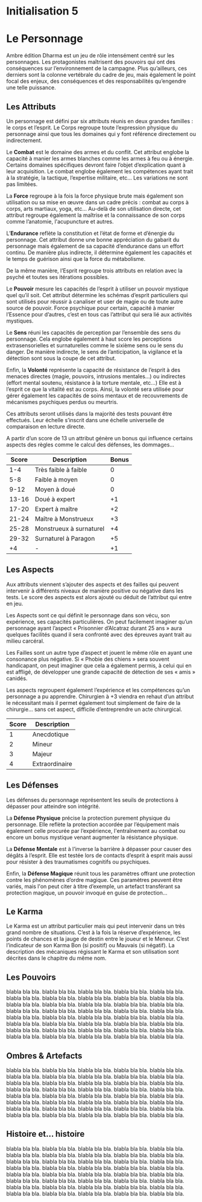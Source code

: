 # Initialisation 5

# Le Personnage

Ambre édition Dharma est un jeu de rôle intensément centré sur les personnages. Les protagonistes maîtrisent des pouvoirs qui ont des conséquences sur l’environnement de la campagne. Plus qu’ailleurs, ces derniers sont la colonne vertébrale du cadre de jeu, mais également le point focal des enjeux, des conséquences et des responsabilités qu’engendre une telle puissance.

## Les Attributs


Un personnage est défini par six attributs réunis en deux grandes familles : le corps et l’esprit. Le Corps regroupe toute l’expression physique du personnage ainsi que tous les domaines qui y font référence directement ou indirectement. 

Le **Combat** est le domaine des armes et du conflit. Cet attribut englobe la capacité à manier les armes blanches comme les armes à feu ou à énergie. Certains domaines spécifiques devront faire l’objet d’explication quant à leur acquisition. Le combat englobe également les compétences ayant trait à la stratégie, la tactique, l’expertise militaire, etc… Les variations ne sont pas limitées.


La **Force** regroupe à la fois la force physique brute mais également son utilisation ou sa mise en œuvre dans un cadre précis : combat au corps à corps, arts martiaux, yoga, etc… Au-delà de son utilisation directe, cet attribut regroupe également la maîtrise et la connaissance de son corps comme l’anatomie, l'acupuncture et autres. 

L’**Endurance** reflète la constitution et l’état de forme et d’énergie du personnage. Cet attribut donne une bonne appréciation du gabarit du personnage mais également de sa capacité d’endurance dans un effort continu. De manière plus indirecte, il détermine également les capacités et le temps de guérison ainsi que la force du métabolisme.

De la même manière, l’Esprit regroupe trois attributs en relation avec la psyché et toutes ses itérations possibles.

Le **Pouvoir** mesure les capacités de l’esprit à utiliser un pouvoir mystique quel qu’il soit. Cet attribut détermine les schémas d’esprit particuliers qui sont utilisés pour réussir à canaliser et user de magie ou de toute autre source de pouvoir. Force psychique pour certain, capacité à manier l’Essence pour d’autres, c’est en tous cas l’attribut qui sera lié aux activités mystiques.


Le **Sens** réuni les capacités de perception par l’ensemble des sens du personnage. Cela englobe également à haut score les perceptions extrasensorielles et surnaturelles comme le sixième sens ou le sens du danger. De manière indirecte, le sens de l’anticipation, la vigilance et la détection sont sous la coupe de cet attribut.

Enfin, la **Volonté** représente la capacité de résistance de l’esprit à des menaces directes (magie, pouvoirs, intrusions mentales…) ou indirectes (effort mental soutenu, résistance à la torture mentale, etc…) Elle est à l’esprit ce que la vitalité est au corps. Ainsi, la volonté sera utilisée pour gérer également les capacités de soins mentaux et de recouvrements de mécanismes psychiques perdus ou meurtris.

Ces attributs seront utilisés dans la majorité des tests pouvant être effectués. Leur échelle s’inscrit dans une échelle universelle de comparaison en lecture directe. 

A partir d’un score de 13 un attribut génère un bonus qui influence certains aspects des règles comme le calcul des défenses, les dommages...

| **Score** | **Description**         | **Bonus** |
| --------- | ----------------------- | --------- |
| 1-4       | Très faible à faible    | 0         |
| 5-8       | Faible à moyen          | 0         |
| 9-12      | Moyen à doué            | 0         |
| 13-16     | Doué à expert           | +1        |
| 17-20     | Expert à maître         | +2        |
| 21-24     | Maître à Monstrueux     | +3        |
| 25-28     | Monstrueux à surnaturel | +4        |
| 29-32     | Surnaturel à Paragon    | +5        |
| +4        | -                       | +1        |

##  Les Aspects

Aux attributs viennent s’ajouter des aspects et des failles qui peuvent intervenir à différents niveaux de manière positive ou négative dans les tests. Le score des aspects est alors ajouté ou déduit de l’attribut qui entre en jeu.

Les Aspects sont ce qui définit le personnage dans son vécu, son expérience, ses capacités particulières. On peut facilement imaginer qu’un personnage ayant l’aspect « Prisonnier d’Alcatraz durant 25 ans » aura quelques facilités quand il sera confronté avec des épreuves ayant trait au milieu carcéral.

Les Failles sont un autre type d’aspect et jouent le même rôle en ayant une consonance plus négative. Si « Phobie des chiens » sera souvent handicapant, on peut imaginer que cela a également permis, à celui qui en est affligé, de développer une grande capacité de détection de ses « amis » canidés.

Les aspects regroupent également l’expérience et les compétences qu’un personnage a pu apprendre. Chirurgien à +3 viendra en rehaut d’un attribut le nécessitant mais il permet également tout simplement de faire de la chirurgie… sans cet aspect, difficile d’entreprendre un acte chirurgical.

| **Score** | **Description** |
| --------- | --------------- |
| 1         | Anecdotique     |
| 2         | Mineur          |
| 3         | Majeur          |
| 4         | Extraordinaire  |

## Les Défenses

Les défenses du personnage représentent les seuils de protections à dépasser pour atteindre son intégrité.

La **Défense Physique** précise la protection purement physique du personnage. Elle reflète la protection accordée par l’équipement mais également celle procurée par l’expérience, l'entraînement au combat ou encore un bonus mystique venant augmenter la résistance physique. 

La **Défense Mentale** est à l’inverse la barrière à dépasser pour causer des dégâts à l’esprit. Elle est testée lors de contacts d’esprit à esprit mais aussi pour résister à des traumatismes cognitifs ou psychiques.

Enfin, la **Défense Magique** réunit tous les paramètres offrant une protection contre les phénomènes d’ordre magique. Ces paramètres peuvent être variés, mais l'on peut citer à titre d’exemple, un artefact transférant sa protection magique, un pouvoir invoqué en guise de protection…

## Le Karma

Le Karma est un attribut particulier mais qui peut intervenir dans un très grand nombre de situations. C’est à la fois la réserve d’expérience, les points de chances et la jauge de destin entre le joueur et le Meneur. C’est l’indicateur de son Karma Bon (si positif) ou Mauvais (si négatif). La description des mécaniques régissant le Karma et son utilisation sont décrites dans le chapitre du même nom.

## Les Pouvoirs


 blabla bla bla. blabla bla bla. blabla bla bla. blabla bla bla. blabla bla bla. blabla bla bla. blabla bla bla. blabla bla bla. blabla bla bla. blabla bla bla. blabla bla bla. blabla bla bla. blabla bla bla. blabla bla bla. blabla bla bla. blabla bla bla. blabla bla bla. blabla bla bla. blabla bla bla. blabla bla bla. blabla bla bla. blabla bla bla. blabla bla bla. blabla bla bla. blabla bla bla. blabla bla bla. blabla bla bla. blabla bla bla. blabla bla bla. blabla bla bla. blabla bla bla. blabla bla bla. blabla bla bla. blabla bla bla. blabla bla bla. blabla bla bla. blabla bla bla. blabla bla bla. blabla bla bla. blabla bla bla. 

## Ombres & Artefacts


blabla bla bla. blabla bla bla. blabla bla bla. blabla bla bla. blabla bla bla. blabla bla bla. blabla bla bla. blabla bla bla. blabla bla bla. blabla bla bla. blabla bla bla. blabla bla bla. blabla bla bla. blabla bla bla. blabla bla bla. blabla bla bla. blabla bla bla. blabla bla bla. blabla bla bla. blabla bla bla. blabla bla bla. blabla bla bla. blabla bla bla. blabla bla bla. blabla bla bla. blabla bla bla. blabla bla bla. blabla bla bla. blabla bla bla. blabla bla bla. blabla bla bla. blabla bla bla. blabla bla bla. blabla bla bla. blabla bla bla. blabla bla bla. blabla bla bla. blabla bla bla. blabla bla bla. blabla bla bla.

## Histoire et… histoire

blabla bla bla. blabla bla bla. blabla bla bla. blabla bla bla. blabla bla bla. blabla bla bla. blabla bla bla. blabla bla bla. blabla bla bla. blabla bla bla. blabla bla bla. blabla bla bla. blabla bla bla. blabla bla bla. blabla bla bla. blabla bla bla. blabla bla bla. blabla bla bla. blabla bla bla. blabla bla bla. blabla bla bla. blabla bla bla. blabla bla bla. blabla bla bla. blabla bla bla. blabla bla bla. blabla bla bla. blabla bla bla. blabla bla bla. blabla bla bla. blabla bla bla. blabla bla bla. blabla bla bla. blabla bla bla. blabla bla bla. blabla bla bla. blabla bla bla. blabla bla bla. blabla bla bla. blabla bla bla.

 

 
